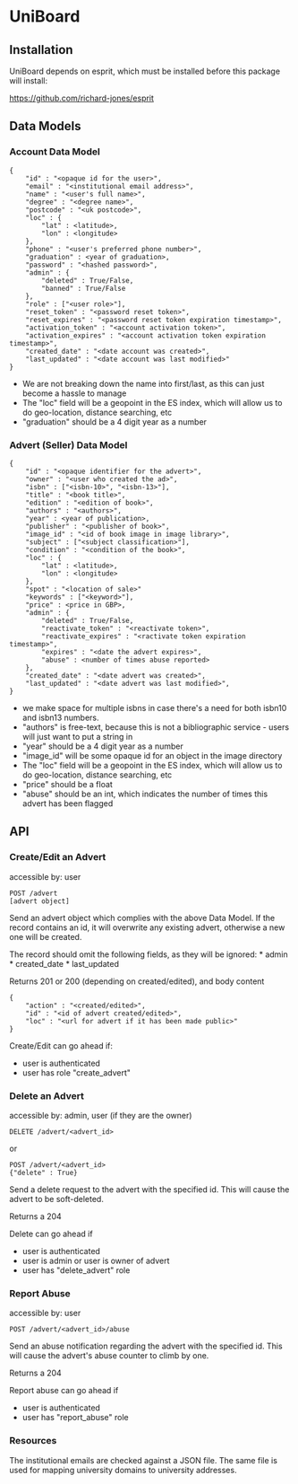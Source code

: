 # UniBoard

## Installation

UniBoard depends on esprit, which must be installed before this package will install:

https://github.com/richard-jones/esprit

## Data Models

### Account Data Model

    {
        "id" : "<opaque id for the user>",
        "email" : "<institutional email address>",
        "name" : "<user's full name>",
        "degree" : "<degree name>",
        "postcode" : "<uk postcode>",
        "loc" : {
            "lat" : <latitude>,
            "lon" : <longitude>
        },
        "phone" : "<user's preferred phone number>",
        "graduation" : <year of graduation>,
        "password" : "<hashed password>",
        "admin" : {
            "deleted" : True/False,
            "banned" : True/False
        },
        "role" : ["<user role>"],
        "reset_token" : "<password reset token>",
        "reset_expires" : "<password reset token expiration timestamp>",
        "activation_token" : "<account activation token>",
        "activation_expires" : "<account activation token expiration timestamp>",
        "created_date" : "<date account was created>",
        "last_updated" : "<date account was last modified>"
    }

* We are not breaking down the name into first/last, as this can just become a hassle to manage
* The "loc" field will be a geopoint in the ES index, which will allow us to do geo-location, distance searching, etc
* "graduation" should be a 4 digit year as a number

### Advert (Seller) Data Model

    {
        "id" : "<opaque identifier for the advert>",
        "owner" : "<user who created the ad>",
        "isbn" : ["<isbn-10>", "<isbn-13>"],
        "title" : "<book title>",
        "edition" : "<edition of book>",
        "authors" : "<authors>",
        "year" : <year of publication>,
        "publisher" : "<publisher of book>",
        "image_id" : "<id of book image in image library>",
        "subject" : ["<subject classification>"],
        "condition" : "<condition of the book>",
        "loc" : {
            "lat" : <latitude>,
            "lon" : <longitude>
        },
        "spot" : "<location of sale>"
        "keywords" : ["<keyword>"],
        "price" : <price in GBP>,
        "admin" : {
            "deleted" : True/False,
            "reactivate_token" : "<reactivate token>",
            "reactivate_expires" : "<ractivate token expiration timestamp>",
            "expires" : "<date the advert expires>",
            "abuse" : <number of times abuse reported>
        },
        "created_date" : "<date advert was created>",
        "last_updated" : "<date advert was last modified>",
    }

* we make space for multiple isbns in case there's a need for both isbn10 and isbn13 numbers.
* "authors" is free-text, because this is not a bibliographic service - users will just want to put a string in
* "year" should be a 4 digit year as a number
* "image_id" will be some opaque id for an object in the image directory
* The "loc" field will be a geopoint in the ES index, which will allow us to do geo-location, distance searching, etc
* "price" should be a float
* "abuse" should be an int, which indicates the number of times this advert has been flagged

## API

### Create/Edit an Advert

accessible by: user

    POST /advert
    [advert object]

Send an advert object which complies with the above Data Model.  If the record contains an id, it will overwrite
any existing advert, otherwise a new one will be created.

The record should omit the following fields, as they will be ignored:
    * admin
    * created_date
    * last_updated

Returns 201 or 200 (depending on created/edited), and body content

    {
        "action" : "<created/edited>",
        "id" : "<id of advert created/edited>",
        "loc" : "<url for advert if it has been made public>"
    }

Create/Edit can go ahead if:

* user is authenticated
* user has role "create_advert"

### Delete an Advert

accessible by: admin, user (if they are the owner)

    DELETE /advert/<advert_id>

or

    POST /advert/<advert_id>
    {"delete" : True}

Send a delete request to the advert with the specified id.  This will cause the advert to be soft-deleted.

Returns a 204

Delete can go ahead if

* user is authenticated
* user is admin or user is owner of advert
* user has "delete_advert" role

### Report Abuse

accessible by: user

    POST /advert/<advert_id>/abuse

Send an abuse notification regarding the advert with the specified id.  This will cause the advert's abuse counter
to climb by one.

Returns a 204

Report abuse can go ahead if

* user is authenticated
* user has "report_abuse" role

### Resources

The institutional emails are checked against a JSON file. The same file is used for mapping university domains to university addresses.
